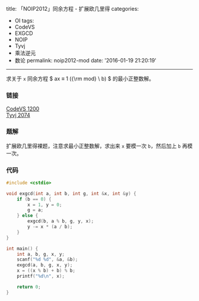 title: 「NOIP2012」同余方程 - 扩展欧几里得
categories:
  - OI
tags:
  - CodeVS
  - EXGCD
  - NOIP
  - Tyvj
  - 乘法逆元
  - 数论
permalink: noip2012-mod
date: '2016-01-19 21:20:19'
---

求关于 `x` 同余方程 $ ax ≡ 1 ({\rm mod} \ b) $ 的最小正整数解。

<!-- more -->

### 链接

[CodeVS 1200](http://codevs.cn/problem/1200/)  
[Tyvj 2074](http://tyvj.cn/p/2074)

### 题解

扩展欧几里得裸题，注意求最小正整数解，求出来 `x` 要模一次 `b`，然后加上 `b` 再模一次。

### 代码

```cpp
#include <cstdio>

void exgcd(int a, int b, int g, int &x, int &y) {
    if (b == 0) {
        x = 1, y = 0;
        g = a;
    } else {
        exgcd(b, a % b, g, y, x);
        y -= x * (a / b);
    }
}

int main() {
    int a, b, g, x, y;
    scanf("%d %d", &a, &b);
    exgcd(a, b, g, x, y);
    x = ((x % b) + b) % b;
    printf("%d\n", x);

    return 0;
}
```